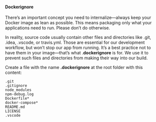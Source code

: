 #### Dockerignore

There’s an important concept you need to internalize—always keep your Docker image as lean as possible. This means packaging only what your applications need to run. Please don’t do otherwise.

In reality, source code usually contain other files and directories like .git, .idea, .vscode, or travis.yml. Those are essential for our development workflow, but won’t stop our app from running. It’s a best practice not to have them in your image—that’s what .**dockerignore** is for. We use it to prevent such files and directories from making their way into our build.

Create a file with the name **.dockerignore** at the root folder with this content:

```
.git
.gitignore
node_modules
npm-debug.log
Dockerfile*
docker-compose*
README.md
LICENSE
.vscode
```

